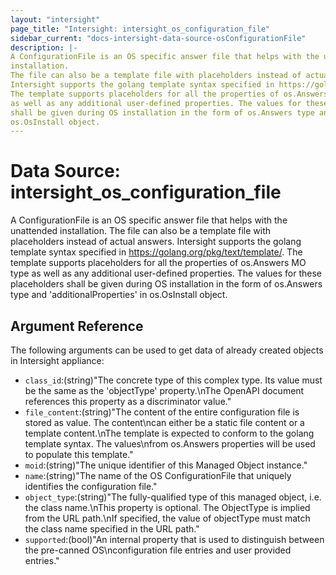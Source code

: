 ```yaml
---
layout: "intersight"
page_title: "Intersight: intersight_os_configuration_file"
sidebar_current: "docs-intersight-data-source-osConfigurationFile"
description: |-
A ConfigurationFile is an OS specific answer file that helps with the unattended
installation.
The file can also be a template file with placeholders instead of actual answers.
Intersight supports the golang template syntax specified in https://golang.org/pkg/text/template/.
The template supports placeholders for all the properties of os.Answers MO type
as well as any additional user-defined properties. The values for these placeholders
shall be given during OS installation in the form of os.Answers type and 'additionalProperties' in
os.OsInstall object.
---
```


# Data Source: intersight_os_configuration_file
A ConfigurationFile is an OS specific answer file that helps with the unattended
installation.
The file can also be a template file with placeholders instead of actual answers.
Intersight supports the golang template syntax specified in https://golang.org/pkg/text/template/.
The template supports placeholders for all the properties of os.Answers MO type
as well as any additional user-defined properties. The values for these placeholders
shall be given during OS installation in the form of os.Answers type and 'additionalProperties' in
os.OsInstall object.
## Argument Reference
The following arguments can be used to get data of already created objects in Intersight appliance:
* `class_id`:(string)"The concrete type of this complex type. Its value must be the same as the 'objectType' property.\nThe OpenAPI document references this property as a discriminator value."
* `file_content`:(string)"The content of the entire configuration file is stored as value. The content\ncan either be a static file content or a template content.\nThe template is expected to conform to the golang template syntax. The values\nfrom os.Answers properties will be used to populate this template."
* `moid`:(string)"The unique identifier of this Managed Object instance."
* `name`:(string)"The name of the OS ConfigurationFile that uniquely identifies the configuration file."
* `object_type`:(string)"The fully-qualified type of this managed object, i.e. the class name.\nThis property is optional. The ObjectType is implied from the URL path.\nIf specified, the value of objectType must match the class name specified in the URL path."
* `supported`:(bool)"An internal property that is used to distinguish between the pre-canned OS\nconfiguration file entries and user provided entries."
